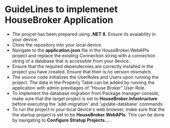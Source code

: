 <h1>GuideLines to implemenet HouseBroker Application </h1>

<ul>
  <li>The projcet has been prepared using <b>.NET 8</b>. Ensure its avaiability in your device.</li>
  <li>Clone the repository into your local device.</li>
  <li>Navigate to the <b>application.json</b> file in the HouseBroker.WebAPIs project and replace the existing Connection string with a connection string of a database that is accessible from your device.</li>
  <li>Ensure that the required dependecnies are correctly installed in the project you have created. Ensure that their is no version mismatch.</li>
  <li>The source code initializes the UserRoles and Users upon running the project. The data in the Property Table can be added by running the application with admin previliages of "House Broker" User Role. </li>
  <li>To implement the database migration from Package manager console, make sure that the target project is set to <b>HouseBroker.Infastructure</b> before executing the 'add-migration' and 'update-database' commands. </li>
  <li>To run the project in your local device's web browser, make sure that the the startup project is set to be <b>HouseBroker.WebAPIs</b>. This can be done by navigating to <b>Configure Stratup Projects...</b> .</li>
</ul>
